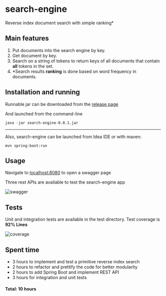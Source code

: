 # search-engine

Reverse index document search with simple ranking*

## Main features

1. Put documents into the search engine by key.
2. Get document by key.
3. Search on a string of tokens to return keys of all documents that contain **all** tokens in the set.
4. \*Search results **ranking** is done based on word frequency in documents.


## Installation and running

Runnable jar can be downloaded from the [release page](https://github.com/archie-swif/search-engine/releases)

And launched from the command-line

```java -jar search-engine-0.0.1.jar```

---

Also, search-engine can be launched from Idea IDE or with maven:

```mvn spring-boot:run```

## Usage

Navigate to [localhost:8080](http://localhost:8080) to open a swagger page

Three rest APIs are available to test the search-engine app

![swagger](swagger.png)

## Tests

Unit and integration tests are available in the test directory.
Test coverage is **92% Lines**

![coverage](coverage.png)

## Spent time

* 3 hours to implement and test a primitive reverse index search
* 2 hours to refactor and prettify the code for better modularity
* 2 hours to add Spring Boot and implement REST API
* 3 hours for integration and unit tests

#### Total: **10 hours**

